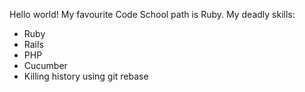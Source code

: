 Hello world! My favourite Code School path is Ruby.
My deadly skills:
* Ruby
* Rails
* PHP
* Cucumber
* Killing history using git rebase

